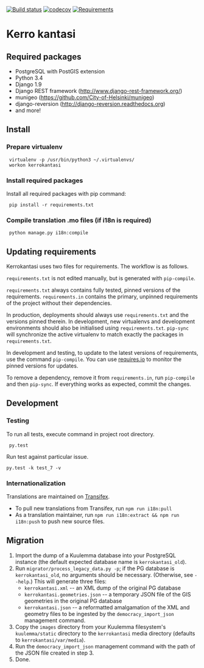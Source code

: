 [![Build status](https://travis-ci.org/City-of-Helsinki/kerrokantasi.svg?branch=master)](https://travis-ci.org/City-of-Helsinki/kerrokantasi)
[![codecov](https://codecov.io/gh/City-of-Helsinki/kerrokantasi/branch/master/graph/badge.svg)](https://codecov.io/gh/City-of-Helsinki/kerrokantasi)
[![Requirements](https://requires.io/github/City-of-Helsinki/kerrokantasi/requirements.svg?branch=master)](https://requires.io/github/City-of-Helsinki/kerrokantasi/requirements/?branch=master)

Kerro kantasi
=============

Required packages
-----------------

 - PostgreSQL with PostGIS extension
 - Python 3.4
 - Django 1.9
 - Django REST framework (http://www.django-rest-framework.org/)
 - munigeo (https://github.com/City-of-Helsinki/munigeo)
 - django-reversion (http://django-reversion.readthedocs.org)
 - and more!

Install
-------

### Prepare virtualenv

     virtualenv -p /usr/bin/python3 ~/.virtualenvs/
     workon kerrokantasi

### Install required packages

Install all required packages with pip command:

     pip install -r requirements.txt

### Compile translation .mo files (if i18n is required)

     python manage.py i18n:compile

Updating requirements
---------------------

Kerrokantasi uses two files for requirements. The workflow is as follows.

`requirements.txt` is not edited manually, but is generated
with `pip-compile`.

`requirements.txt` always contains fully tested, pinned versions
of the requirements. `requirements.in` contains the primary, unpinned
requirements of the project without their dependencies.

In production, deployments should always use `requirements.txt`
and the versions pinned therein. In development, new virtualenvs
and development environments should also be initialised using
`requirements.txt`. `pip-sync` will synchronize the active
virtualenv to match exactly the packages in `requirements.txt`.

In development and testing, to update to the latest versions
of requirements, use the command `pip-compile`. You can
use [requires.io](https://requires.io) to monitor the
pinned versions for updates.

To remove a dependency, remove it from `requirements.in`,
run `pip-compile` and then `pip-sync`. If everything works
as expected, commit the changes.

Development
-----------

### Testing

To run all tests, execute command in project root directory.

     py.test

Run test against particular issue.

    py.test -k test_7 -v

### Internationalization

Translations are maintained on [Transifex][tx].

* To pull new translations from Transifex, run `npm run i18n:pull`
* As a translation maintainer, run `npm run i18n:extract && npm run i18n:push` to push new source files.

[tx]: https://www.transifex.com/city-of-helsinki/kerrokantasi/dashboard/

Migration
---------

1. Import the dump of a Kuulemma database into your PostgreSQL instance
   (the default expected database name is `kerrokantasi_old`).
2. Run `migrator/process_legacy_data.py -p`; if the PG database is `kerrokantasi_old`, no arguments
   should be necessary. (Otherwise, see `--help`.)  This will generate three files:
   * `kerrokantasi.xml` -- an XML dump of the original PG database
   * `kerrokantasi.geometries.json` -- a temporary JSON file of the GIS geometries in the original PG database
   * `kerrokantasi.json` -- a reformatted amalgamation of the XML and geometry files to be ingested by the
     `democracy_import_json` management command.
3. Copy the `images` directory from your Kuulemma filesystem's `kuulemma/static` directory
   to the `kerrokantasi` media directory (defaults to `kerrokantasi/var/media`).
4. Run the `democracy_import_json` management command with the path of the JSON file created in step 3.
5. Done.

